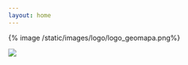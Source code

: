 ```yaml
---
layout: home
---
```


{% image /static/images/logo/logo_geomapa.png%}

<img src="/static/images/orto.jpg?nf_resize=fit&w=800"
         srcset="
            /static/images/orto.jpg?nf_resize=fit&w=400   400w,
            /static/images/orto.jpg?nf_resize=fit&w=600   600w,
            /static/images/orto.jpg?nf_resize=fit&w=800   800w,
            /static/images/orto.jpg?nf_resize=fit&w=1000  1000w
            ">